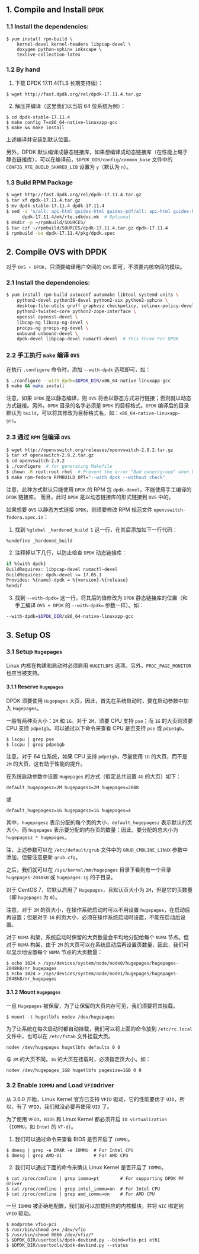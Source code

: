 
## 1. Compile and Install `DPDK`

### 1.1 Install the dependencies:

```shell
$ yum install rpm-build \
    kernel-devel kernel-headers libpcap-devel \
    doxygen python-sphinx inkscape \
    texlive-collection-latex
```

### 1.2 By hand

1. 下载 DPDK 17.11.4(TLS 长期支持版)：
```shell
$ wget http://fast.dpdk.org/rel/dpdk-17.11.4.tar.gz
```
2. 解压并编译（这里我们以当前 64 位系统为例）：
```shell
$ cd dpdk-stable-17.11.4
$ make config T=x86_64-native-linuxapp-gcc
$ make && make install
```

上述编译并安装到默认位置。

另外，DPDK 默认编译成静态链接库，如果想编译成动态链接库（在性能上略于静态链接库），可以在编译前，`$DPDK_DIR/config/common_base` 文件中的 `CONFIG_RTE_BUILD_SHARED_LIB` 设置为 `y`（默认为 `n`）。

### 1.3 Build RPM Package
```bash
$ wget http://fast.dpdk.org/rel/dpdk-17.11.4.tar.gz
$ tar xf dpdk-17.11.4.tar.gz
$ mv dpdk-stable-17.11.4 dpdk-17.11.4
$ sed -i "s/all: api-html guides-html guides-pdf/all: api-html guides-html/g" \
      dpdk-17.11.4/mk/rte.sdkdoc.mk  # Optional
$ mkdir -p ~/rpmbuild/SOURCES/
$ tar czf ~/rpmbuild/SOURCES/dpdk-17.11.4.tar.gz dpdk-17.11.4
$ rpmbuild -ba dpdk-17.11.4/pkg/dpdk.spec
```

## 2. Compile OVS with DPDK

对于 `OVS + DPDK`，只须要编译用户空间的 `OVS` 即可，不须要内核空间的模块。


### 2.1 Install the dependencies:

```bash
$ yum install rpm-build autoconf automake libtool systemd-units \
    python2-devel python36-devel python2-six python2-sphinx \
    desktop-file-utils groff graphviz checkpolicy, selinux-policy-devel \
    python2-twisted-core python2-zope-interface \
    openssl openssl-devel \
    libcap-ng libcap-ng-devel \
    procps-ng procps-ng-devel \
    unbound unbound-devel \
    dpdk-devel libpcap-devel numactl-devel  # This three For DPDK
```

### 2.2 手工执行 `make` 编译 `OVS`

在执行 `.configure` 命令时，添加 `--with-dpdk` 选项即可，如：
```bash
$ ./configure --with-dpdk=$DPDK_DIR/x86_64-native-linuxapp-gcc
$ make && make install
```

注意，如果 `DPDK` 是以静态编译，则 `OVS` 将会以静态方式进行链接；否则就以动态方式链接。另外，`DPDK` 目录的名字必须是 `DPDK` 的目标格式。`DPDK` 编译后的目录默认为 `build`，可以将其修改为目标格式名，如：`x86_64-native-linuxapp-gcc`。


### 2.3 通过 `RPM` 包编译 `OVS`

```bash
$ wget http://openvswitch.org/releases/openvswitch-2.9.2.tar.gz
$ tar xf openvswitch-2.9.2.tar.gz
$ cd openvswitch-2.9.2
$ ./configure  # for generating Makefile
$ chown -R root:root rhel  # Prevent the error "Bad owner/group" when building
$ make rpm-fedora RPMBUILD_OPT="--with dpdk --without check"
```

注意，此种方式默认只能使用 `DPDK` 的 RPM 包 `dpdk-devel`，不能使用手工编译的 `DPDK` 链接库。 而且，此时 `DPDK` 是以动态链接库的形式链接到 `OVS` 中的。

如果想要 `OVS` 以静态方式链接 `DPDK`，则须要修改 RPM 规范文件 `openvswitch-fedora.spec.in`：
1. 找到 `%global _hardened_build 1` 这一行，在其后添加如下一行代码：
```shell
%undefine _hardened_build
```
2. 注释掉以下几行，以防止检查 `DPDK` 动态链接库：
```bash
if %{with dpdk}
BuildRequires: libpcap-devel numactl-devel
BuildRequires: dpdk-devel >= 17.05.1
Provides: %{name}-dpdk = %{version}-%{release}
%endif
```
3. 找到 `--with-dpdk=` 这一行，将其后的值修改为 `DPDK` 静态链接库的位置（和手工编译 `OVS + DPDK` 的 `--with-dpdk=` 参数一样）。如：
```bash
--with-dpdk=$DPDK_DIR/x86_64-native-linuxapp-gcc
```


## 3. Setup OS

### 3.1 Setup `Hugepages`

Linux 内核在构建和启动时必须启用 `HUGETLBFS` 选项。另外，`PROC_PAGE_MONITOR` 也应当被支持。

#### 3.1.1 Reserve `Hugepages`

DPDK 须要使用 `Hugepages` 大页，因此，首先在系统启动时，要在启动参数中加入 `Hugepages`。

一般有两种页大小：`2M` 和 `1G`。对于 `2M`，须要 CPU 支持 `pse`；而 `1G` 的大页则须要 CPU 支持 `pdpe1gb`。可以通过以下命令来查看 CPU 是否支持 `pse` 或 `pdpe1gb`。

```shell
$ lscpu | grep pse
$ lscpu | grep pdpe1gb
```

注意，对于 64 位系统，如果 CPU 支持 `pdpe1gb`，尽量使用 `1G` 的大页，而不是 `2M` 的大页，这有助于性能的提升。

在系统启动参数中设置 `Hugepages` 的方式（假定总共设置 `4G` 的大页）如下：
```
default_hugepagesz=2M hugepagesz=2M hugepages=2048
```
或
```
default_hugepagesz=1G hugepagesz=1G hugepages=4
```

其中，`hugepagesz` 表示分配的每个页的大小，`default_hugepagesz` 表示默认的页大小，而 `hugepages` 表示要分配的内存页的数量；因此，要分配的总大小为 `hugepagesz * hugepages`。

注，上述参数可以在 `/etc/default/grub` 文件中的 `GRUB_CMDLINE_LINUX` 参数中添加，但要注意更新 `grub.cfg`。

之后，我们就可以在 `/sys/kernel/mm/hugepages` 目录下看到有一个目录 `hugepages-2048kB` 或 `hugepages-1g` 的子目录。

对于 CentOS 7，它默认启用了 `Hugepages`，且默认页大小为 `2M`，但是它的页数量（即 `hugepages` 为 `0`）。

注意，对于 `2M` 的页大小，在操作系统启动时可以不用设置 `hugepages`，在启动后再设置；但是对于 `1G` 的页大小，必须在操作系统启动时设置，不能在启动后设置。

对于 `NUMA` 构架，系统启动时保留的大页数量会平均地分配给每个 `NUMA` 节点。但对于 `NUMA` 构架，由于 `2M` 的大页可以在系统启动后再设置页数量，因此，我们可以显示地设置每个 `NUMA` 节点的大页数量：
```shell
$ echo 1024 > /sys/devices/system/node/node0/hugepages/hugepages-2048kB/nr_hugepages
$ echo 1024 > /sys/devices/system/node/node1/hugepages/hugepages-2048kB/nr_hugepages
```

#### 3.1.2 Mount `Hugepages`

一旦 `Hugepages` 被保留，为了让保留的大页内存可见，我们须要将其挂载。

```shell
$ mount -t hugetlbfs nodev /dev/hugepages
```

为了让系统在每次启动时都自动挂载，我们可以将上面的命令放到 `/etc/rc.local` 文件中，也可以在 `/etc/fstab` 文件挂载大页。

```shell
nodev /dev/hugepages hugetlbfs defaults 0 0
```

与 `2M` 的大页不同，`1G` 的大页在挂载时，必须指定页大小。如：
```shell
nodev /dev/hugepages_1GB hugetlbfs pagesize=1GB 0 0
```

### 3.2 Enable `IOMMU` and Load `VFIO`driver

从 3.6.0 开始，Linux Kernel 官方已支持 `VFIO` 驱动，它的性能要优于 `UIO`，所以，有了 `VFIO`，我们就没必要再使用 `UIO` 了。

为了使用 `VFIO`，`BIOS` 和 Linux Kernel 都必须开启 `IO virtualization `（`IOMMU`，如 `Intel` 的 `VT-d`）。
1. 我们可以通过命令来查看 BIOS 是否开启了 `IOMMU`。
```shell
$ dmesg | grep -e DMAR -e IOMMU  # For Intel CPU
$ dmesg | grep AMD-Vi            # For AMD CPU
```
2. 我们可以通过下面的命令来确认 Linux Kernel 是否开启了 `IOMMU`。
```shell
$ cat /proc/cmdline | grep iommu=pt        # For supporting DPDK PF driver
$ cat /proc/cmdline | grep intel_iommu=on  # For Intel CPU
$ cat /proc/cmdline | grep amd_iommu=on    # For AMD CPU
```

一旦 `IOMMU` 被正确地配置，我们就可以加载相应的内核模块，并将 `NIC` 绑定到 `VFIO` 驱动。
```shell
$ modprobe vfio-pci
$ /usr/bin/chmod a+x /dev/vfio
$ /usr/bin/chmod 0666 /dev/vfio/*
$ $DPDK_DIR/usertools/dpdk-devbind.py --bind=vfio-pci eth1
$ $DPDK_DIR/usertools/dpdk-devbind.py --status
```
